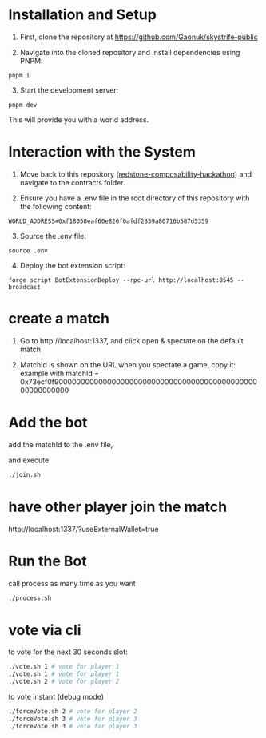 # Installation and Setup

1. First, clone the repository at https://github.com/Gaonuk/skystrife-public

2. Navigate into the cloned repository and install dependencies using PNPM:

```
pnpm i
```
3. Start the development server:
   
```
pnpm dev
```

This will provide you with a world address.


# Interaction with the System

1. Move back to this repository ([redstone-composability-hackathon](https://github.com/wighawag/redstone-composability-hackathon/)) and navigate to the contracts folder.

2. Ensure you have a .env file in the root directory of this repository with the following content:

```
WORLD_ADDRESS=0xf18058eaf60e826f0afdf2859a80716b587d5359
```
3. Source the .env file:

```
source .env
```

4. Deploy the bot extension script:

```
forge script BotExtensionDeploy --rpc-url http://localhost:8545 --broadcast
```


# create a match

1. Go to http://localhost:1337, and click open & spectate on the default match

2. MatchId is shown on the URL when you spectate a game, copy it: example with matchId = 0x73ecf0f900000000000000000000000000000000000000000000000000000000

# Add the bot

add the matchId to the .env file,

and execute

```bash
./join.sh
```

# have other player join the match

http://localhost:1337/?useExternalWallet=true

# Run the Bot

call process as many time as you want

```bash
./process.sh
```

# vote via cli

to vote for the next 30 seconds slot:
```bash
./vote.sh 1 # vote for player 1
./vote.sh 1 # vote for player 1
./vote.sh 2 # vote for player 2
```


to vote instant (debug mode)
```bash
./forceVote.sh 2 # vote for player 2
./forceVote.sh 3 # vote for player 3
./forceVote.sh 3 # vote for player 3
```

